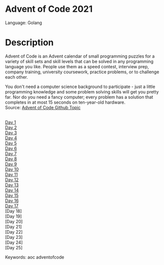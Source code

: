 # Advent of Code 2021
Language: Golang

# Description
Advent of Code is an Advent calendar of small programming puzzles for a variety of skill sets and skill levels that can be solved in any programming language you like. People use them as a speed contest, interview prep, company training, university coursework, practice problems, or to challenge each other.

You don't need a computer science background to participate - just a little programming knowledge and some problem solving skills will get you pretty far. Nor do you need a fancy computer; every problem has a solution that completes in at most 15 seconds on ten-year-old hardware.<br/>
Source: [Advent of Code Github Topic](https://github.com/topics/advent-of-code)<br/><br/>

[Day 1](https://github.com/janusqa/advent-of-code-2021/tree/main/day1)<br/>
[Day 2](https://github.com/janusqa/advent-of-code-2021/tree/main/day2)<br/>
[Day 3](https://github.com/janusqa/advent-of-code-2021/tree/main/day3)<br/>
[Day 4](https://github.com/janusqa/advent-of-code-2021/tree/main/day4)<br/>
[Day 5](https://github.com/janusqa/advent-of-code-2021/tree/main/day5)<br/>
[Day 6](https://github.com/janusqa/advent-of-code-2021/tree/main/day6)<br/>
[Day 7](https://github.com/janusqa/advent-of-code-2021/tree/main/day7)<br/>
[Day 8](https://github.com/janusqa/advent-of-code-2021/tree/main/day8)<br/>
[Day 9](https://github.com/janusqa/advent-of-code-2021/tree/main/day9)<br/>
[Day 10](https://github.com/janusqa/advent-of-code-2021/tree/main/day10)<br/>
[Day 11](https://github.com/janusqa/advent-of-code-2021/tree/main/day11)<br/>
[Day 12](https://github.com/janusqa/advent-of-code-2021/tree/main/day12)<br/>
[Day 13](https://github.com/janusqa/advent-of-code-2021/tree/main/day13)<br/>
[Day 14](https://github.com/janusqa/advent-of-code-2021/tree/main/day14)<br/>
[Day 15](https://github.com/janusqa/advent-of-code-2021/tree/main/day15)<br/>
[Day 16](https://github.com/janusqa/advent-of-code-2021/tree/main/day16)<br/>
[Day 17](https://github.com/janusqa/advent-of-code-2021/tree/main/day17)<br/>
[Day 18]<br/>
[Day 19]<br/>
[Day 20]<br/>
[Day 21]<br/>
[Day 22]<br/>
[Day 23]<br/>
[Day 24]<br/>
[Day 25]

Keywords: aoc adventofcode

